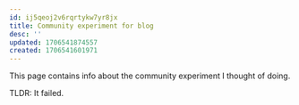 ```yaml
---
id: ij5qeoj2v6rqrtykw7yr8jx
title: Community experiment for blog
desc: ''
updated: 1706541874557
created: 1706541601971
---
```


This page contains info about the community experiment I thought of doing.

TLDR: It failed.
